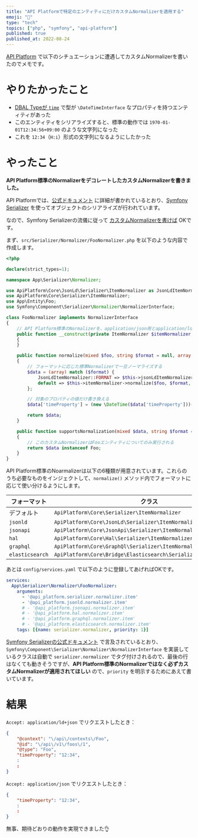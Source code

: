 ```yaml
---
title: "API Platformで特定のエンティティにだけカスタムNormalizerを適用する"
emoji: "🎻"
type: "tech"
topics: ["php", "symfony", "api-platform"]
published: true
published_at: 2022-08-24
---
```


[API Platform](https://api-platform.com/) で以下のシチュエーションに遭遇してカスタムNormalizerを書いたのでメモです。

# やりたかったこと

* [DBAL Typeが `time`](https://www.doctrine-project.org/projects/doctrine-dbal/en/latest/reference/types.html#time) で型が `\DateTimeInterface` なプロパティを持つエンティティがあった
* このエンティティをシリアライズすると、標準の動作では `1970-01-01T12:34:56+09:00` のような文字列になった
* これを `12:34`（`H:i`）形式の文字列になるようにしたかった

# やったこと

**API Platform標準のNormalizerをデコレートしたカスタムNormalizerを書きました。**

API Platformでは、[公式ドキュメント](https://api-platform.com/docs/core/serialization/) に詳細が書かれているとおり、[Symfony Serializer](https://symfony.com/doc/current/components/serializer.html) を使ってオブジェクトのシリアライズが行われています。

なので、Symfony Serializerの流儀に従って [カスタムNormalizerを書けば](https://symfony.com/doc/current/serializer/custom_normalizer.html) OKです。

まず、`src/Serializer/Normalizer/FooNormalizer.php` を以下のような内容で作成します。

```php
<?php

declare(strict_types=1);

namespace App\Serializer\Normalizer;

use ApiPlatform\Core\JsonLd\Serializer\ItemNormalizer as JsonLdItemNormalizer;
use ApiPlatform\Core\Serializer\ItemNormalizer;
use App\Entity\Foo;
use Symfony\Component\Serializer\Normalizer\NormalizerInterface;

class FooNormalizer implements NormalizerInterface
{
    // API Platform標準のNormalizerを、application/json用とapplication/ld+json用の2つインジェクト
    public function __construct(private ItemNormalizer $itemNormalizer, private JsonLdItemNormalizer $jsonLdItemNormalizer)
    {
    }

    public function normalize(mixed $foo, string $format = null, array $context = []): array
    {
        // フォーマットに応じた標準Normalizerで一旦ノーマライズする
        $data = (array) match ($format) {
            JsonLdItemNormalizer::FORMAT => $this->jsonLdItemNormalizer->normalize($foo, $format, $context),
            default => $this->itemNormalizer->normalize($foo, $format, $context),
        };

        // 対象のプロパティの値だけ書き換える
        $data['timeProperty'] = (new \DateTime($data['timeProperty']))->format('H:i');

        return $data;
    }

    public function supportsNormalization(mixed $data, string $format = null, array $context = []): bool
    {
        // このカスタムNormalizerはFooエンティティについてのみ実行される
        return $data instanceof Foo;
    }
}
```

API Platform標準のNoarmalizerは以下の6種類が用意されています。これらのうち必要なものをインジェクトして、`normalize()` メソッド内でフォーマットに応じて使い分けるようにします。

| フォーマット | クラス |
| --- | --- |
| デフォルト | `ApiPlatform\Core\Serializer\ItemNormalizer` |
| `jsonld` | `ApiPlatform\Core\JsonLd\Serializer\ItemNormalizer` |
| `jsonapi` | `ApiPlatform\Core\JsonApi\Serializer\ItemNormalizer` |
| `hal` | `ApiPlatform\Core\Hal\Serializer\ItemNormalizer` |
| `graphql` | `ApiPlatform\Core\GraphQl\Serializer\ItemNormalizer` |
| `elasticsearch` | `ApiPlatform\Core\Bridge\Elasticsearch\Serializer\ItemNormalizer` |

あとは `config/services.yaml` で以下のように登録してあげればOKです。

```yml
services:
  App\Serializer\Normalizer\FooNormalizer:
    arguments:
      - '@api_platform.serializer.normalizer.item'
      - '@api_platform.jsonld.normalizer.item'
      # - '@api_platform.jsonapi.normalizer.item'
      # - '@api_platform.hal.normalizer.item'
      # - '@api_platform.graphql.normalizer.item'
      # - '@api_platform.elasticsearch.normalizer.item'
    tags: [{name: serializer.normalizer, priority: 1}]
```

[Symfony Serializerの公式ドキュメント](https://symfony.com/doc/current/serializer/custom_normalizer.html#registering-it-in-your-application) で言及されているとおり、`Symfony\Component\Serializer\Normalizer\NormalizerInterface` を実装しているクラスは自動で `serializer.normalizer` でタグ付けされるので、最後の行はなくても動きそうですが、**API Platform標準のNormalizerではなく必ずカスタムNormalizerが適用されてほしい** ので、`priority` を明示するためにあえて書いています。

# 結果

`Accept: application/ld+json` でリクエストしたとき：

```json
{
    "@context": "\/api\/contexts\/Foo",
    "@id": "\/api\/v1\/foos\/1",
    "@type": "Foo",
    "timeProperty": "12:34",
    :
    :
}
```

`Accept: application/json` でリクエストしたとき：

```json
{
    "timeProperty": "12:34",
    :
    :
}
```

無事、期待どおりの動作を実現できました👌
